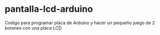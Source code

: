 # pantalla-lcd-arduino
Codigo para programar placa de Arduino y hacer un pequeño juego de 2 botones con una placa LCD
